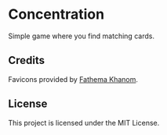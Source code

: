 # Concentration
Simple game where you find matching cards.
## Credits
Favicons provided by [Fathema Khanom](https://www.flaticon.com/authors/fathema-khanom).
## License
This project is licensed under the MIT License.